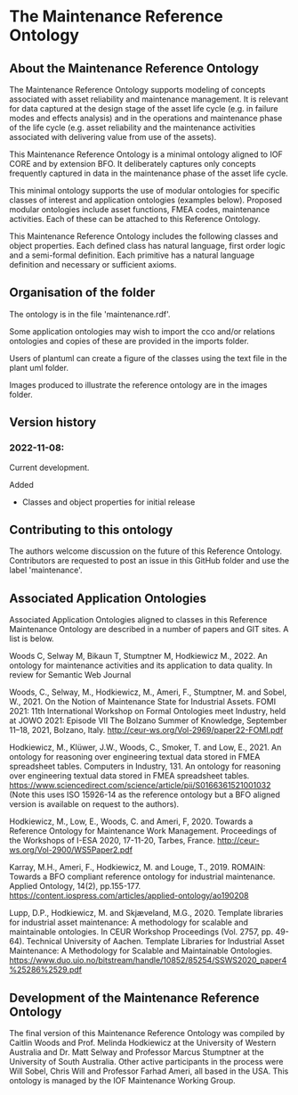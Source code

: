 # The Maintenance Reference Ontology

## About the Maintenance Reference Ontology

The Maintenance Reference Ontology supports modeling of concepts associated with asset reliability and maintenance management. It is relevant for data captured at the design stage of the asset life cycle (e.g. in failure modes and effects analysis) and in the operations and maintenance phase of the life cycle (e.g. asset reliability and the maintenance activities associated with delivering value from use of the assets).

This Maintenance Reference Ontology is a minimal ontology aligned to IOF CORE and by extension BFO. It deliberately captures only concepts frequently captured in data in the maintenance phase of the asset life cycle. 

This minimal ontology supports the use of modular ontologies for specific classes of interest and application ontologies (examples below). Proposed modular ontologies include asset functions, FMEA codes, maintenance activities. Each of these can be attached to this Reference Ontology. 

This Maintenance Reference Ontology includes the following classes and object properties. Each defined class has natural language, first order logic and a semi-formal definition. Each primitive has a natural language definition and necessary or sufficient axioms.

## Organisation of the folder

The ontology is in the file 'maintenance.rdf'.

Some application ontologies may wish to import the cco and/or relations ontologies and copies of these are provided in the imports folder.

Users of plantuml can create a figure of the classes using the text file in the plant uml folder. 

Images produced to illustrate the reference ontology are in the images folder.

## Version history

### 2022-11-08: 
Current development. 

Added 
- Classes and object properties for initial release

## Contributing to this ontology

The authors welcome discussion on the future of this Reference Ontology. Contributors are requested to post an issue in this GitHub folder and use the label 'maintenance'.


## Associated Application Ontologies 

Associated Application Ontologies aligned to classes in this Reference Maintenance Ontology are described in a number of papers and GIT sites. A list is below.

Woods C, Selway M, Bikaun T, Stumptner M, Hodkiewicz M., 2022. An ontology for maintenance activities and its application to data quality. In review for Semantic Web Journal

Woods, C., Selway, M., Hodkiewicz, M., Ameri, F., Stumptner, M. and Sobel, W., 2021. On the Notion of Maintenance State for Industrial Assets. FOMI 2021: 11th International Workshop on Formal Ontologies meet Industry, held at JOWO 2021: Episode VII The Bolzano Summer of Knowledge, September 11–18, 2021, Bolzano, Italy. http://ceur-ws.org/Vol-2969/paper22-FOMI.pdf

Hodkiewicz, M., Klüwer, J.W., Woods, C., Smoker, T. and Low, E., 2021. An ontology for reasoning over engineering textual data stored in FMEA spreadsheet tables. Computers in Industry, 131. An ontology for reasoning over engineering textual data stored in FMEA spreadsheet tables. https://www.sciencedirect.com/science/article/pii/S0166361521001032
(Note this uses ISO 15926-14 as the reference ontology but a BFO aligned version is available on request to the authors).

Hodkiewicz, M., Low, E., Woods, C. and Ameri, F, 2020. Towards a Reference Ontology for Maintenance Work Management. Proceedings of the Workshops of I-ESA 2020, 17-11-20, Tarbes, France. http://ceur-ws.org/Vol-2900/WS5Paper2.pdf

Karray, M.H., Ameri, F., Hodkiewicz, M. and Louge, T., 2019. ROMAIN: Towards a BFO compliant reference ontology for industrial maintenance. Applied Ontology, 14(2), pp.155-177. https://content.iospress.com/articles/applied-ontology/ao190208  

Lupp, D.P., Hodkiewicz, M. and Skjæveland, M.G., 2020. Template libraries for industrial asset maintenance: A methodology for scalable and maintainable ontologies. In CEUR Workshop Proceedings (Vol. 2757, pp. 49-64). Technical University of Aachen. Template Libraries for Industrial Asset Maintenance: A Methodology for Scalable and Maintainable Ontologies. https://www.duo.uio.no/bitstream/handle/10852/85254/SSWS2020_paper4%25286%2529.pdf 

## Development of the Maintenance Reference Ontology

The final version of this Maintenance Reference Ontology was compiled by Caitlin Woods and Prof. Melinda Hodkiewicz at the University of Western Australia and Dr. Matt Selway and Professor Marcus Stumptner at the University of South Australia. Other active participants in the process were Will Sobel, Chris Will and Professor Farhad Ameri, all based in the USA. This ontology is managed by the IOF Maintenance Working Group.